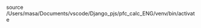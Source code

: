 <!-- Activate venv -->
source /Users/masa/Documents/vscode/Django_pjs/pfc_calc_ENG/venv/bin/activate